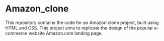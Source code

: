 # Amazon_clone
This repository contains the code for an Amazon clone project, built using HTML and CSS. This project aims to replicate the design of the popular e-commerce website Amazon.com landing page.
